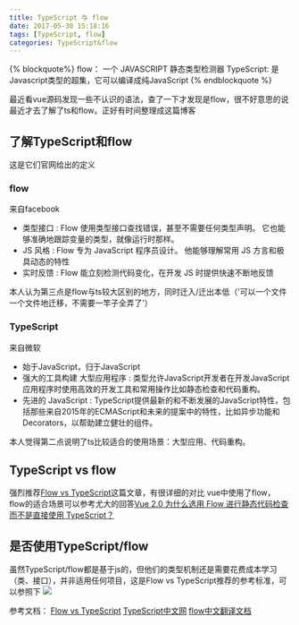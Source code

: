 ```yaml
---
title: TypeScript 与 flow
date: 2017-05-30 15:18:16
tags: [TypeScript, flow]
categories: TypeScript&flow
---
```

{% blockquote%}
flow： 一个 JAVASCRIPT 静态类型检测器
TypeScript: 是Javascript类型的超集，它可以编译成纯JavaScript
{% endblockquote %}

最近看vue源码发现一些不认识的语法，查了一下才发现是flow，很不好意思的说最近才去了解了ts和flow。正好有时间整理成这篇博客
## 了解TypeScript和flow
这是它们官网给出的定义
### flow
来自facebook
- 类型接口 : Flow 使用类型接口查找错误，甚至不需要任何类型声明。 它也能够准确地跟踪变量的类型，就像运行时那样。
- JS 风格 : Flow 专为 JavaScript 程序员设计。 他能够理解常用 JS 方言和极具动态的特性
- 实时反馈 : Flow 能立刻检测代码变化，在开发 JS 时提供快速不断地反馈

本人认为第三点是flow与ts较大区别的地方，同时迁入/迁出本低（'可以一个文件一个文件地迁移，不需要一竿子全弄了'）


### TypeScript
来自微软
- 始于JavaScript，归于JavaScript
- 强大的工具构建 大型应用程序 : 类型允许JavaScript开发者在开发JavaScript应用程序时使用高效的开发工具和常用操作比如静态检查和代码重构。
- 先进的 JavaScript : TypeScript提供最新的和不断发展的JavaScript特性，包括那些来自2015年的ECMAScript和未来的提案中的特性，比如异步功能和Decorators，以帮助建立健壮的组件。

本人觉得第二点说明了ts比较适合的使用场景：大型应用、代码重构。
## TypeScript vs flow
强烈推荐[Flow vs TypeScript](http://djcordhose.github.io/flow-vs-typescript/flow-typescript-2.html#/45)这篇文章，有很详细的对比
vue中使用了flow，flow的适合场景可以参考尤大的回答[Vue 2.0 为什么选用 Flow 进行静态代码检查而不是直接使用 TypeScript？](https://www.zhihu.com/question/46397274)

## 是否使用TypeScript/flow
虽然TypeScript/flow都是基于js的，但他们的类型机制还是需要花费成本学习（类、接口），并非适用任何项目，这是Flow vs TypeScript推荐的参考标准，可以参照下
![](/images/ts_flow.png)

参考文档：
[Flow vs TypeScript](http://djcordhose.github.io/flow-vs-typescript/flow-typescript-2.html#/)
[TypeScript中文网](https://www.tslang.cn/)
[flow中文翻译文档](https://zhenyong.github.io/flowtype/)
